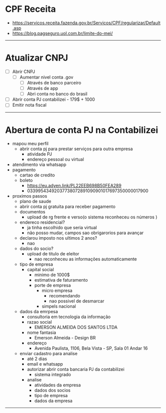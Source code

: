 # CPF Receita
- https://servicos.receita.fazenda.gov.br/Servicos/CPF/regularizar/Default.asp
- https://blog.pagseguro.uol.com.br/limite-do-mei/

---
# Atualizar CNPJ
- [ ] Abrir CNPJ 
	- [ ] Aumentar nivel conta .gov
		- [ ] Através de banco parceiro
		- [ ] Através de app
		- [ ] Abri conta no banco do brasil
- [ ] Abrir conta PJ contabilizei - 179$ + 1000
- [ ] Emitir nota fiscal

---
# Abertura de conta PJ na Contabilizei

- mapou meu perfil
	- abrir conta pj para prestar serviços para outra empresa
		- atividade PJ
		- endereço pessoal ou virtual
- atendimento via whatsapp
- pagamento
	- cartao de credito
	- boleto
		- https://eu.adyen.link/PL22EEB698B50FEA289
		- 03399543492037738072891090901017697350000017900
- proximos passos
	- plano de saude
	- abrir conta pj gratuita para receber pagamento
	- documentos
		- upload de rg frente e verso(o sistema reconheceu os números )
	- endereco residencial?
		- ja tinha escolhido que seria virtual
		- não posso mudar, campos sao obrigarorios para avançar
	- declarou imposto nos ultimos 2 anos?
		- nao
	- dados do socio?
		- upload de titulo de eleitor
			- nao reconheceu as informações automaticamente
	- tipo de empresa
		- capital social
			- minimo de 1000$
			- estimativa de faturamento
			- porte de empresa
				- micro empresa
					- recomendando
					- nao possivel de desmarcar
				- simpels nacional
	- dados da emrpesa
		- consultoria em tecnologia da informação
		- razao social
			- EMERSON ALMEIDA DOS SANTOS LTDA
		- nome fantasia
			- Emerson Almeida - Design BR
		- endereço
			- Avenida Paulista, 1106, Bela Vista - SP, Sala 01 Andar 16
	- enviar cadastro para analise
		- até 2 dias
		- email e whatsapp
		- autorizar abrir conta bancaria PJ da contabilizei
			- sistema integrado
		- analise
			- atividades da empresa
			- dados dos socios
			- tipo de empresa
			- dados da empresa




---

